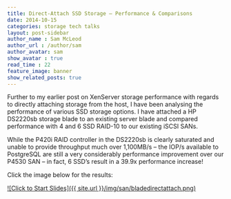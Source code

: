 ```yaml
---
title: Direct-Attach SSD Storage – Performance & Comparisons
date: 2014-10-15
categories: storage tech talks
layout: post-sidebar
author_name : Sam McLeod
author_url : /author/sam
author_avatar: sam
show_avatar : true
read_time : 22
feature_image: banner
show_related_posts: true
---
```


Further to my earlier post on XenServer storage performance with regards to directly attaching storage from the host, I have been analysing the performance of various SSD storage options.
I have attached a HP DS2220sb storage blade to an existing server blade and compared performance with 4 and 6 SSD RAID-10 to our existing iSCSI SANs.

While the P420i RAID controller in the DS2220sb is clearly saturated and unable to provide throughput much over 1,100MB/s – the IOP/s available to PostgreSQL are still a very considerably performance improvement over our P4530 SAN – in fact, 6 SSD’s result in a 39.9x performance increase!

Click the image below for the results:

[![Click to Start Slides]({{ site.url }}/img/san/bladedirectattach.png)](https://ixa.io/wp-content/uploads/2015/01/SSDvsSAN.pdf)